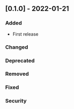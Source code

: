 ## [0.1.0] - 2022-01-21
### Added
- First release

### Changed
### Deprecated
### Removed
### Fixed
### Security
